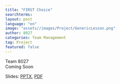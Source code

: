 ```yaml
---
title: "FIRST Choice"
searchterms:
layout: post
language: "en"
image: "assets//images/Project/GenericLesson.png"
author: 8027
categories: Team Management
tag: Project
featured: false
---
```


Team 8027<br>
Coming Soon

Slides:
 <a href="/translations/en-us/TeamManagement/.pptx">PPTX</a>,
 <a href="/translations/en-us/TeamManagement/.pdf">PDF</a>
